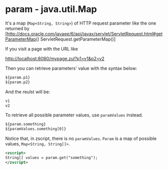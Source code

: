 # param - java.util.Map

It's a map (`Map<String, String>`) of HTTP request parameter like the
one returned by
\[<http://docs.oracle.com/javaee/6/api/javax/servlet/ServletRequest.html#getParameterMap>()
ServletRequest.getParameterMap()\]

If you visit a page with the URL like

[http://localhost:8080/mypage.zul?p1=v1&p2=v2](http://localhost:8080/mypage.zul?p1=v1&p2=v2)

Then you can retrieve parameters' value with the syntax below:

```xml
${param.p1}
${param.p2}
```

And the reulst will be:

```xml
v1
v2
```

To retrieve all possible parameter values, use `paramValues` instead.

```xml
${param.something}
${paramValues.something[0]}
```

Notice that, in zscript, there is no `paramValues`. `Param` is a map of
possible values, `Map<String, String[]>`.

```xml
<zscript>
String[] values = param.get("something");
</zscript>
```


